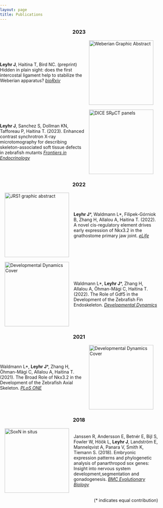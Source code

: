 ```yaml
---
layout: page
title: Publications
---
```


<style>
/* Your CSS styles here */
body {
  margin: 0;
  padding: 0;
}

.image-list {
  list-style: none;
  margin: 0;
  padding: 0;
}

.image-list li {
  display: flex;
  align-items: center;
  margin-bottom: 15px; /* Adjust as needed */
}

.image-list img {
  width: 205px; /* Adjust the image width as desired */
  margin-right: 15px; /* Space between image and text */
  margin-left: 15px; /* Space between image and text left */
}

.image-list .text {
  flex: 1;
}
</style>



<ul class="image-list">
<h3 style="text-align: center;">2023</h3>
      <li>
    <div class="text">
      <p>
        <strong>Leyhr J</strong>, Haitina T, Bird NC. (preprint) Hidden in plain sight: does the first intercostal ligament help to stabilize the Weberian apparatus? <a href="https://www.biorxiv.org/content/10.1101/2023.11.20.567829v1"><i>bioRxiv</i></a> 
      </p>
    </div>
   <img src="../assets/img/Weberian GA.png" alt="Weberian Graphic Abstract" />
  </li>
    <li>
    <div class="text">
      <p>
        <strong>Leyhr J</strong>, Sanchez S, Dollman KN, Tafforeau P, Haitina T. (2023). Enhanced contrast synchrotron X-ray microtomography for describing skeleton-associated soft tissue defects in zebrafish mutants <a href="https://www.frontiersin.org/articles/10.3389/fendo.2023.1108916/full"><i>Frontiers in Endocrinology</i></a> 
      </p>
    </div>
    <img src="../assets/img/DICEpanels.jpg" alt="DICE SRµCT panels" />
  </li>
  
  
<h3 style="text-align: center;">2022</h3>
    <li>
    <img src="../assets/img/Leyhr2022.jpg" alt="JRS1 graphic abstract" />
    <div class="text">
      <p>
        <strong>Leyhr J</strong>*, Waldmann L*, Filipek-Górniok B, Zhang H, Allalou A, Haitina T. (2022). A novel cis-regulatory element drives early expression of Nkx3.2 in the gnathostome primary jaw joint. <a href="https://elifesciences.org/articles/75749"><i>eLife</i></a> 
      </p>
    </div>
  </li>
  <li>
    <img src="../assets/img/DD_Cover.jpg" alt="Developmental Dynamics Cover" />
    <div class="text">
      <p>
        Waldmann L*, <strong>Leyhr J</strong>*, Zhang H, Allalou A, Öhman-Mägi C, Haitina T. (2022). The Role of Gdf5 in the Development of the Zebrafish Fin Endoskeleton. <a href="https://anatomypubs.onlinelibrary.wiley.com/doi/full/10.1002/dvdy.399"><i>Developmental Dynamics</i></a> 
      </p>
    </div>
  </li>
  
  
<h3 style="text-align: center;">2021</h3>
    <li>
    <div class="text">
      <p>
        Waldmann L*, <strong>Leyhr J</strong>*, Zhang H, Öhman-Mägi C, Allalou A, Haitina T. (2021). The Broad Role of Nkx3.2 in the Development of the Zebrafish Axial Skeleton. <a href="https://journals.plos.org/plosone/article?id=10.1371/journal.pone.0255953"><i>PLoS ONE</i></a> 
      </p>
    </div>
    <img src="../assets/img/Waldmann2021.png" alt="Developmental Dynamics Cover" />
  </li>
  
  
<h3 style="text-align: center;">2018</h3>
    <li>
    <img src="../assets/img/Janssen2018.jpg" alt="SoxN in situs" />
    <div class="text">
      <p>
        Janssen R, Andersson E, Betnér E, Bijl S, Fowler W, Höök L, <strong>Leyhr J</strong>, Landström E, Mannelqvist A, Panara V, Smith K, Tiemann S. (2018). Embryonic expression patterns and phylogenetic analysis of panarthropod sox genes: Insight into nervous system development,segmentation and gonadogenesis. <a href="https://bmcecolevol.biomedcentral.com/articles/10.1186/s12862-018-1196-z"><i>BMC Evolutionary Biology</i></a> 
      </p>
    </div>
  </li>

</ul>

<p style="text-align: right;">(* indicates equal contribution)</p>

